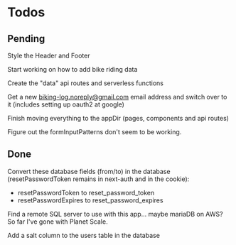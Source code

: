 # Todos

## Pending

Style the Header and Footer

Start working on how to add bike riding data

Create the "data" api routes and serverless functions

Get a new biking-log.noreply@gmail.com email address and switch over to it (includes setting up oauth2 at google)

Finish moving everything to the appDir (pages, components and api routes)

Figure out the formInputPatterns don't seem to be working.

## Done

Convert these database fields (from/to) in the database (resetPasswordToken remains in next-auth and in the cookie):

-   resetPasswordToken to reset_password_token
-   resetPasswordExpires to reset_password_expires

Find a remote SQL server to use with this app... maybe mariaDB on AWS? So far I've gone with Planet Scale.

Add a salt column to the users table in the database